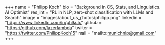 +++ 
name = "Philipp Koch"
bio = "Background in CS, Stats, and Linguistics. AI Optimist"
res_int = "RL in NLP, zero-shot classification with LLMs and Search"
image = "images/about_us_photos/philipp.png"
linkedin = "https://www.linkedin.com/in/phlkch/"
github = "https://github.com/lazerlambda"
twitter = "https://twitter.com/PhilippKoch15"
mail = "mailto:munichnlp@gmail.com"
+++
